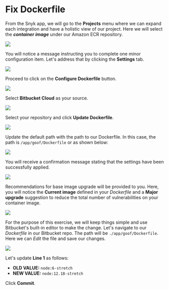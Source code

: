 # Fix Dockerfile

From the Snyk app, we will go to the **Projects** menu where we can expand each integration and have a holistic view of our project. Here we will select the _**container image**_ under our Amazon ECR repository.

![](https://partner-workshop-assets.s3.us-east-2.amazonaws.com/snyk-projects-02.png)

You will notice a message instructing you to complete one minor configuration item. Let's address that by clicking the **Settings** tab.

![](https://partner-workshop-assets.s3.us-east-2.amazonaws.com/snyk-docker-fix-01.png)

Proceed to click on the **Configure Dockerfile** button.

![](https://partner-workshop-assets.s3.us-east-2.amazonaws.com/snyk-docker-fix-02.png)

Select **Bitbucket Cloud** as your source.

![](https://partner-workshop-assets.s3.us-east-2.amazonaws.com/snyk-docker-fix-03.png)

Select your repository and click **Update Dockerfile**.

![](https://partner-workshop-assets.s3.us-east-2.amazonaws.com/snyk-docker-fix-04.png)

Update the default path with the path to our Dockerfile. In this case, the path is `/app/goof/Dockerfile` or as shown below:

![](https://partner-workshop-assets.s3.us-east-2.amazonaws.com/snyk-docker-fix-05.png)

You will receive a confirmation message stating that the settings have been successfully applied.

![](https://partner-workshop-assets.s3.us-east-2.amazonaws.com/snyk-docker-fix-06.png)

Recommendations for base image upgrade will be provided to you. Here, you will notice the **Current image** defined in your _Dockerfile_ and a **Major upgrade** suggestion to reduce the total number of vulnerabilities on your container image.

![](https://partner-workshop-assets.s3.us-east-2.amazonaws.com/snyk-docker-fix-07.png)

For the purpose of this exercise, we will keep things simple and use Bitbucket's built-in editor to make the change. Let's navigate to our _Dockerfile_ in our Bitbucket repo. The path will be `./app/goof/Dockerfile`. Here we can _Edit_ the file and save our changes.

![](https://partner-workshop-assets.s3.us-east-2.amazonaws.com/bitbucket-edit-dockerfile.png)

Let's update **Line 1** as follows:

* **OLD VALUE:** `node:6-stretch`
* **NEW VALUE:** `node:12.18-stretch`

Click **Commit**.

